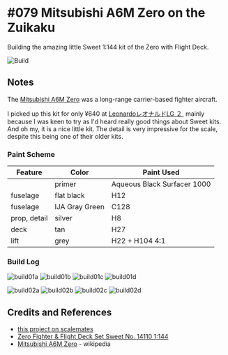 # #079 Mitsubishi A6M Zero on the Zuikaku

Building the amazing little Sweet 1:144 kit of the Zero with Flight Deck.

![Build](./assets/Sweet14110_build.jpg?raw=true)

## Notes

The [Mitsubishi A6M Zero](https://en.wikipedia.org/wiki/Mitsubishi_A6M_Zero) was a long-range carrier-based fighter aircraft.

I picked up this kit for only ¥640 at [LeonardoレオナルドLG ２](https://goo.gl/maps/vD6QRryerktowoct8),
mainly because I was keen to try as I'd heard really good things about Sweet kits. And oh my, it is a nice little kit.
The detail is very impressive for the scale, despite this being one of their older kits.

### Paint Scheme

| Feature               | Color                | Paint Used |
|-----------------------|----------------------|------------|
|                       | primer               | Aqueous Black Surfacer 1000           |
| fuselage              | flat black           | H12           |
| fuselage              | IJA Gray Green       | C128           |
| prop, detail          | silver               | H8           |
| deck                  | tan                  | H27           |
| lift                  | grey                 | H22 + H104 4:1           |

### Build Log

![build01a](./assets/build01a.jpg?raw=true)
![build01b](./assets/build01b.jpg?raw=true)
![build01c](./assets/build01c.jpg?raw=true)
![build01d](./assets/build01d.jpg?raw=true)

![build02a](./assets/build02a.jpg?raw=true)
![build02b](./assets/build02b.jpg?raw=true)
![build02c](./assets/build02c.jpg?raw=true)
![build02d](./assets/build02d.jpg?raw=true)

## Credits and References

* [this project on scalemates](https://www.scalemates.com/profiles/mate.php?id=74137&p=projects&project=145732)
* [Zero Fighter & Flight Deck Set Sweet No. 14110 1:144](https://www.scalemates.com/kits/sweet-14110-zero-fighter-and-flight-deck-set--161467)
* [Mitsubishi A6M Zero](https://en.wikipedia.org/wiki/Mitsubishi_A6M_Zero) - wikipedia
